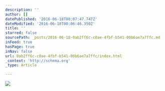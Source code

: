 ```yaml
---
description: ''
author: []
datePublished: '2016-06-18T00:07:47.747Z'
dateModified: '2016-06-18T00:06:46.350Z'
title: ''
starred: false
sourcePath: _posts/2016-06-18-0ab2ff6c-c0ae-4fbf-b541-00b6ae7a7ffc.md
inFeed: true
hasPage: true
inNav: false
url: 0ab2ff6c-c0ae-4fbf-b541-00b6ae7a7ffc/index.html
_context: 'http://schema.org'
_type: Article

---
```

![](https://the-grid-user-content.s3-us-west-2.amazonaws.com/fcc314a6-3f5c-450d-8801-1bbd8b6c51c5.jpg)